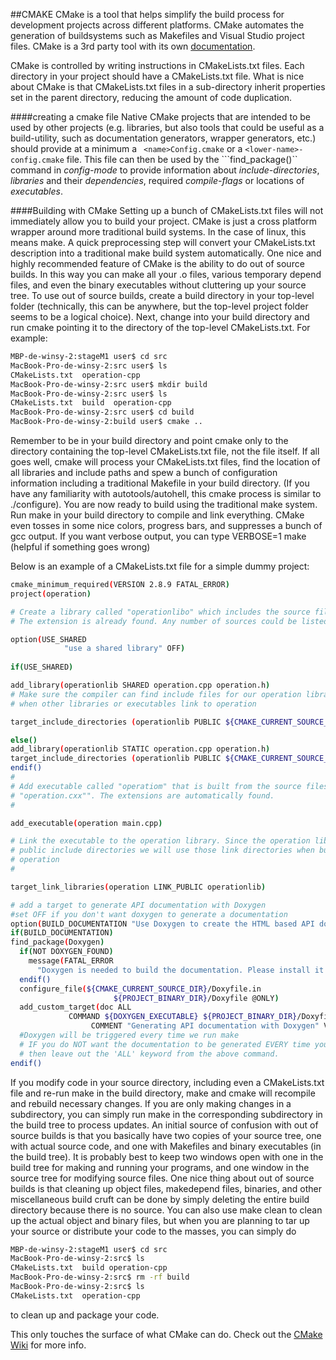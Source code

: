 ##CMAKE
CMake is a tool that helps simplify the build process for development projects across different platforms. CMake automates the generation of buildsystems such as Makefiles and Visual Studio project files.
CMake is a 3rd party tool with its own [documentation](http://www.cmake.org/documentation/).

CMake is controlled by writing instructions in CMakeLists.txt files. Each directory in your project should have a CMakeLists.txt file. What is nice about CMake is that CMakeLists.txt files in a sub-directory inherit properties set in the parent directory, reducing the amount of code duplication.

####creating a cmake file
Native CMake projects that are intended to be used by other projects (e.g. libraries, but also tools that could be useful as a build-utility, such as documentation generators, wrapper generators, etc.) should provide at a minimum a ``` <name>Config.cmake``` or a ```<lower-name>-config.cmake``` file. This file can then be used by the ```find_package()`` command in *config-mode* to provide information about *include-directories*, *libraries* and their *dependencies*, required *compile-flags* or locations of *executables*.

####Building with CMake
Setting up a bunch of CMakeLists.txt files will not immediately allow you to build your project. CMake is just a cross platform wrapper around more traditional build systems. In the case of linux, this means make. A quick preprocessing step will convert your CMakeLists.txt description into a traditional make build system automatically. One nice and highly recommended feature of CMake is the ability to do out of source builds. In this way you can make all your .o files, various temporary depend files, and even the binary executables without cluttering up your source tree. To use out of source builds, create a build directory in your top-level folder (technically, this can be anywhere, but the top-level project folder seems to be a logical choice). Next, change into your build directory and run cmake pointing it to the directory of the top-level CMakeLists.txt. For example:
```sh
MBP-de-winsy-2:stageM1 user$ cd src
MacBook-Pro-de-winsy-2:src user$ ls
CMakeLists.txt  operation-cpp
MacBook-Pro-de-winsy-2:src user$ mkdir build
MacBook-Pro-de-winsy-2:src user$ ls
CMakeLists.txt  build  operation-cpp
MacBook-Pro-de-winsy-2:src user$ cd build
MacBook-Pro-de-winsy-2:build user$ cmake ..
```

Remember to be in your build directory and point cmake only to the directory containing the top-level CMakeLists.txt file, not the file itself. If all goes well, cmake will process your CMakeLists.txt files, find the location of all libraries and include paths and spew a bunch of configuration information including a traditional Makefile in your build directory. (If you have any familiarity with autotools/autohell, this cmake process is similar to ./configure). You are now ready to build using the traditional make system. Run make in your build directory to compile and link everything. CMake even tosses in some nice colors, progress bars, and suppresses a bunch of gcc output. If you want verbose output, you can type VERBOSE=1 make (helpful if something goes wrong)

Below is an example of a CMakeLists.txt file for a simple dummy project:
```sh
cmake_minimum_required(VERSION 2.8.9 FATAL_ERROR)
project(operation)

# Create a library called "operationlibo" which includes the source file "operation.cxx".
# The extension is already found. Any number of sources could be listed here.

option(USE_SHARED 
            "use a shared library" OFF)
            
if(USE_SHARED)

add_library(operationlib SHARED operation.cpp operation.h)  
# Make sure the compiler can find include files for our operation library
# when other libraries or executables link to operation

target_include_directories (operationlib PUBLIC ${CMAKE_CURRENT_SOURCE_DIR})

else()
add_library(operationlib STATIC operation.cpp operation.h)
target_include_directories (operationlib PUBLIC ${CMAKE_CURRENT_SOURCE_DIR})
endif()
# 
# Add executable called "operatiom" that is built from the source files
# "operation.cxx"". The extensions are automatically found.
#

add_executable(operation main.cpp)

# Link the executable to the operation library. Since the operation library has
# public include directories we will use those link directories when building
# operation
#

target_link_libraries(operation LINK_PUBLIC operationlib)

# add a target to generate API documentation with Doxygen
#set OFF if you don't want doxygen to generate a documentation
option(BUILD_DOCUMENTATION "Use Doxygen to create the HTML based API documentation" ON)
if(BUILD_DOCUMENTATION)
find_package(Doxygen)
  if(NOT DOXYGEN_FOUND)
    message(FATAL_ERROR
      "Doxygen is needed to build the documentation. Please install it correctly")
  endif()
  configure_file(${CMAKE_CURRENT_SOURCE_DIR}/Doxyfile.in 
                       ${PROJECT_BINARY_DIR}/Doxyfile @ONLY)
  add_custom_target(doc ALL
             COMMAND ${DOXYGEN_EXECUTABLE} ${PROJECT_BINARY_DIR}/Doxyfile
                  COMMENT "Generating API documentation with Doxygen" VERBATIM)
  #Doxygen will be triggered every time we run make
  # IF you do NOT want the documentation to be generated EVERY time you build the project
  # then leave out the 'ALL' keyword from the above command.                
endif()
```

If you modify code in your source directory, including even a CMakeLists.txt file and re-run make in the build directory, make and cmake will recompile and rebuild necessary changes. If you are only making changes in a subdirectory, you can simply run make in the corresponding subdirectory in the build tree to process updates.
An initial source of confusion with out of source builds is that you basically have two copies of your source tree, one with actual source code, and one with Makefiles and binary executables (in the build tree). It is probably best to keep two windows open with one in the build tree for making and running your programs, and one window in the source tree for modifying source files.
One nice thing about out of source builds is that cleaning up object files, makedepend files, binaries, and other miscellaneous build cruft can be done by simply deleting the entire build directory because there is no source. You can also use make clean to clean up the actual object and binary files, but when you are planning to tar up your source or distribute your code to the masses, you can simply do
```sh
MBP-de-winsy-2:stageM1 user$ cd src
MacBook-Pro-de-winsy-2:src$ ls
CMakeLists.txt  build operation-cpp
MacBook-Pro-de-winsy-2:src$ rm -rf build
MacBook-Pro-de-winsy-2:src$ ls
CMakeLists.txt  operation-cpp
```
to clean up and package your code.

This only touches the surface of what CMake can do. Check out the [CMake Wiki](http://www.cmake.org/Wiki/CMake) for more info.
